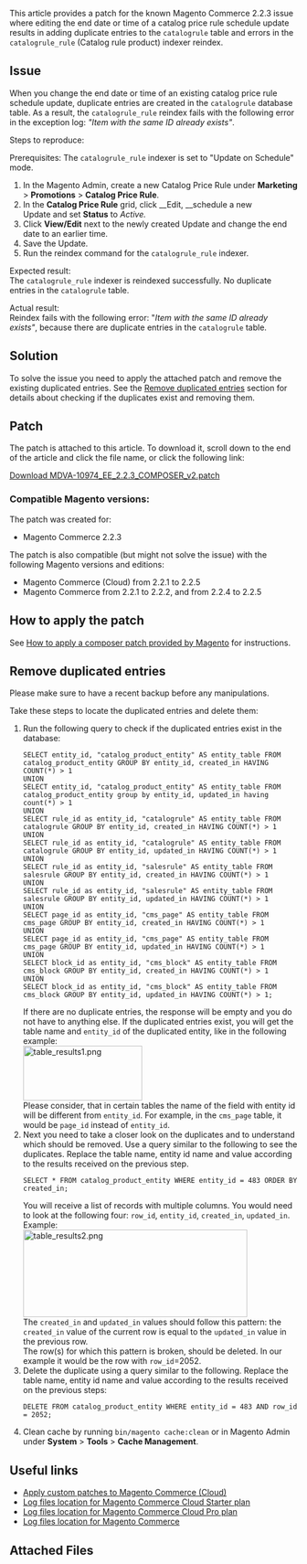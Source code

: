 This article provides a patch for the known Magento Commerce 2.2.3 issue where&nbsp;editing the end date or time of a catalog price rule schedule update results in adding duplicate entries to the `` catalogrule `` table and errors in the `` catalogrule_rule ``&nbsp;(Catalog rule product)&nbsp;indexer reindex.

## Issue

When you change the end date or time of an existing catalog price rule schedule update, duplicate entries are created in the `` catalogrule `` database table. As a result, the `` catalogrule_rule `` reindex fails with the following error in the exception log: _"Item with the same ID already exists"_.

<span class="wysiwyg-underline">Steps to reproduce</span>:

Prerequisites: The `` catalogrule_rule `` indexer is set to "Update on Schedule" mode.

1.   In the Magento Admin, create a new Catalog Price Rule under __Marketing__ &gt; __Promotions__ &gt; __Catalog Price Rule__.
2.   In the __Catalog Price Rule__ grid, click __Edit, __schedule a new Update&nbsp;and&nbsp;set&nbsp;__Status__ to _Active._
3.   Click __View/Edit__ next to the newly created Update and change the end date to an earlier time.
4.   Save the Update.
5.   Run the reindex command for the `` catalogrule_rule `` indexer.

<span class="wysiwyg-underline">Expected result</span>:  
 The&nbsp;`` catalogrule_rule `` indexer is reindexed successfully. No duplicate entries in the&nbsp;`` catalogrule `` table.

<span class="wysiwyg-underline">Actual result</span>:  
 Reindex fails with the following error: "_Item with the same ID already exists"_, because there are duplicate&nbsp;entries in the&nbsp;`` catalogrule `` table.

## Solution

To solve the issue you need to apply the attached patch and remove the existing duplicated entries. See the <a href="#remove" target="_self">Remove duplicated entries</a> section for details about checking if the duplicates exist and removing them.

## Patch

The patch is attached to this article. To download it, scroll down to the end of the article and click the file name, or click the following link:

<a href="https://support.magento.com/hc/en-us/article_attachments/360024568111/MDVA-10974_EE_2.2.3_COMPOSER_v2.patch" target="_self">Download MDVA-10974\_EE\_2.2.3\_COMPOSER\_v2.patch</a>

### Compatible Magento versions:

The patch was created for:

*   Magento Commerce 2.2.3

The patch is also compatible (but might not solve the issue) with the following Magento versions and editions:

*   Magento Commerce (Cloud) from 2.2.1 to 2.2.5
*   Magento Commerce from 2.2.1 to 2.2.2, and from 2.2.4 to 2.2.5

## How to apply the patch

See <a href="https://support.magento.com/hc/en-us/articles/360028367731" target="_self">How to apply a composer patch provided by Magento</a> for instructions.

<h2 id="remove">Remove duplicated entries</h2>

<p class="info">Please make sure to have a recent backup before any manipulations.</p>

Take these steps to locate the duplicated entries and delete them:

<ol><li>Run the following query to check if the duplicated entries exist in the database:
<pre><code class="language-sql">SELECT entity_id, "catalog_product_entity" AS entity_table FROM catalog_product_entity GROUP BY entity_id, created_in HAVING COUNT(*) &gt; 1
UNION
SELECT entity_id, "catalog_product_entity" AS entity_table FROM catalog_product_entity group by entity_id, updated_in having count(*) &gt; 1
UNION
SELECT rule_id as entity_id, "catalogrule" AS entity_table FROM catalogrule GROUP BY entity_id, created_in HAVING COUNT(*) &gt; 1
UNION
SELECT rule_id as entity_id, "catalogrule" AS entity_table FROM catalogrule GROUP BY entity_id, updated_in HAVING COUNT(*) &gt; 1
UNION
SELECT rule_id as entity_id, "salesrule" AS entity_table FROM salesrule GROUP BY entity_id, created_in HAVING COUNT(*) &gt; 1
UNION
SELECT rule_id as entity_id, "salesrule" AS entity_table FROM salesrule GROUP BY entity_id, updated_in HAVING COUNT(*) &gt; 1
UNION
SELECT page_id as entity_id, "cms_page" AS entity_table FROM cms_page GROUP BY entity_id, created_in HAVING COUNT(*) &gt; 1
UNION
SELECT page_id as entity_id, "cms_page" AS entity_table FROM cms_page GROUP BY entity_id, updated_in HAVING COUNT(*) &gt; 1
UNION
SELECT block_id as entity_id, "cms_block" AS entity_table FROM cms_block GROUP BY entity_id, created_in HAVING COUNT(*) &gt; 1
UNION
SELECT block_id as entity_id, "cms_block" AS entity_table FROM cms_block GROUP BY entity_id, updated_in HAVING COUNT(*) &gt; 1;</code></pre>
If there are no duplicate entries, the response will be empty and you do not have to anything else. If the duplicated entries exist, you will get the table name and <code>entity_id</code> of the duplicated entity, like in the following example:<br/> <img alt="table_results1.png" height="96" src="https://support.magento.com/hc/article_attachments/360026034852/table_results1.png" width="208"/><br/> Please consider, that in certain tables the name of the field with entity id will be different from <code>entity_id</code>. For example, in the <code>cms_page</code> table, it would be&nbsp;<code>page_id</code> instead of <code>entity_id</code>.</li><li>Next you need to take a closer look on the duplicates and to understand which should be removed. Use a query similar to the following to see the duplicates. Replace the table name, entity id name and value according to the results received on the previous step.
<pre><code class="language-sql">SELECT * FROM catalog_product_entity WHERE entity_id = 483 ORDER BY created_in;</code></pre>
You will receive a list of records with multiple columns. You would need to look at the following four: <code>row_id</code>, <code>entity_id</code>, <code>created_in</code>, <code>updated_in</code>. Example:<br/> <img alt="table_results2.png" height="153" src="https://support.magento.com/hc/article_attachments/360026034332/table_results2.png" width="392"/><br/> The <code>created_in</code> and <code>updated_in</code> values should follow this pattern: the <code>created_in</code> value of the current row is equal to the <code>updated_in</code> value in the previous row.<br/> The row(s) for which this pattern is broken, should be deleted. In our example it would be the row with <code>row_id</code>=2052.</li><li>Delete the duplicate using a query similar to the following. Replace the table name, entity id name and value according to the results received on the previous steps:
<pre><code class="language-sql">DELETE FROM catalog_product_entity WHERE entity_id = 483 AND row_id = 2052;</code></pre>
</li><li>Clean cache by running <code class="language-bash">bin/magento cache:clean</code> or in Magento Admin under <strong>System</strong> &gt; <strong>Tools</strong> &gt; <strong>Cache Management</strong>.</li></ol>

## Useful links

*   <a href="https://devdocs.magento.com/guides/v2.3/cloud/project/project-patch.html" rel="noopener" target="_blank">Apply custom patches to Magento Commerce (Cloud)</a>
*   <a href="https://support.magento.com/hc/en-us/articles/360020127552" target="_self">Log files location for Magento Commerce Cloud Starter plan</a>
*   <a href="https://support.magento.com/hc/en-us/articles/360000318834" target="_self">Log files location for Magento Commerce Cloud Pro plan</a>
*   <a href="https://devdocs.magento.com/guides/v2.3/cloud/trouble/environments-logs.html" target="_self">Log files location for Magento Commerce</a>

## Attached Files